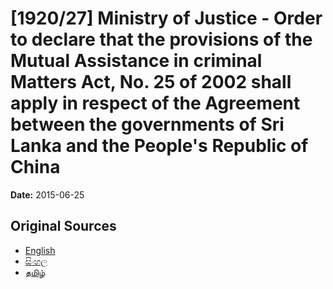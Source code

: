 # [1920/27] Ministry of Justice - Order to declare that the provisions of the Mutual Assistance in criminal Matters Act, No. 25 of 2002 shall apply in respect of the Agreement between the governments of Sri Lanka and the People's Republic of China

**Date:** 2015-06-25

## Original Sources

- [English](https://documents.gov.lk/view/extra-gazettes/2015/6/1920-27_E.pdf)
- [සිංහල](https://documents.gov.lk/view/extra-gazettes/2015/6/1920-27_S.pdf)
- [தமிழ்](https://documents.gov.lk/view/extra-gazettes/2015/6/1920-27_T.pdf)
